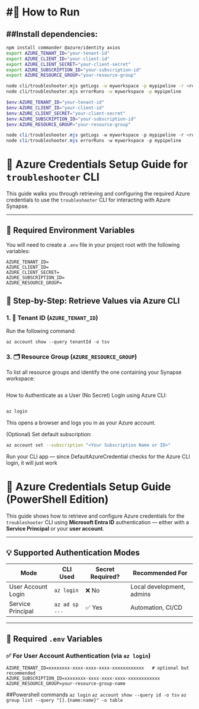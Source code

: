 # #🚀 How to Run

## ##Install dependencies:

```bash
npm install commander @azure/identity axios
export AZURE_TENANT_ID="your-tenant-id"
export AZURE_CLIENT_ID="your-client-id"
export AZURE_CLIENT_SECRET="your-client-secret"
export AZURE_SUBSCRIPTION_ID="your-subscription-id"
export AZURE_RESOURCE_GROUP="your-resource-group"

node cli/troubleshooter.mjs getLogs -w myworkspace -p mypipeline -r <runId>
node cli/troubleshooter.mjs errorRuns -w myworkspace -p mypipeline
```

```PowerShell (Windows)
$env:AZURE_TENANT_ID="your-tenant-id"
$env:AZURE_CLIENT_ID="your-client-id"
$env:AZURE_CLIENT_SECRET="your-client-secret"
$env:AZURE_SUBSCRIPTION_ID="your-subscription-id"
$env:AZURE_RESOURCE_GROUP="your-resource-group"

node cli/troubleshooter.mjs getLogs -w myworkspace -p mypipeline -r <runId>
node cli/troubleshooter.mjs errorRuns -w myworkspace -p mypipeline
```

# 🔧 Azure Credentials Setup Guide for `troubleshooter` CLI

This guide walks you through retrieving and configuring the required Azure credentials to use the `troubleshooter` CLI for interacting with Azure Synapse.

---

## 📄 Required Environment Variables

You will need to create a `.env` file in your project root with the following variables:

```dotenv
AZURE_TENANT_ID=
AZURE_CLIENT_ID=
AZURE_CLIENT_SECRET=
AZURE_SUBSCRIPTION_ID=
AZURE_RESOURCE_GROUP=
```


## 🧾 Step-by-Step: Retrieve Values via Azure CLI

### 1. 🔐 Tenant ID (`AZURE_TENANT_ID`)

Run the following command:

`az account show --query tenantId -o tsv`



### 3. 🗂️ Resource Group (`AZURE_RESOURCE_GROUP`)

To list all resource groups and identify the one containing your Synapse workspace:

```

```


How to Authenticate as a User (No Secret)
Login using Azure CLI:

```bash

az login
```
This opens a browser and logs you in as your Azure account.

(Optional) Set default subscription:

```bash
az account set --subscription "<Your Subscription Name or ID>"
```
Run your CLI app — since DefaultAzureCredential checks for the Azure CLI login, it will just work


# 🔧 Azure Credentials Setup Guide (PowerShell Edition)

This guide shows how to retrieve and configure Azure credentials for the `troubleshooter` CLI using **Microsoft Entra ID** authentication — either with a **Service Principal** or your **user account**.

---

## 💡 Supported Authentication Modes

| Mode                | CLI Used      | Secret Required? | Recommended For                |
|---------------------|---------------|------------------|--------------------------------|
| User Account Login  | `az login`    | ❌ No            | Local development, admins      |
| Service Principal   | `az ad sp ...`| ✅ Yes           | Automation, CI/CD              |

---

## 📄 Required `.env` Variables

### ✅ For User Account Authentication (via `az login`)

```dotenv
AZURE_TENANT_ID=xxxxxxxx-xxxx-xxxx-xxxx-xxxxxxxxxxxx   # optional but recommended
AZURE_SUBSCRIPTION_ID=xxxxxxxx-xxxx-xxxx-xxxx-xxxxxxxxxxxx
AZURE_RESOURCE_GROUP=your-resource-group-name

```


##Powershell commands
`az login`
`az account show --query id -o tsv`
`az group list --query "[].{name:name}" -o table`
